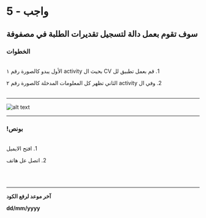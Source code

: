 
# واجب - 5
## سوف تقوم بعمل دالة لتسجيل تقديرات الطلبة في مصفوفة
### الخطوات 

<br>
&#x202b; 1. قم بعمل تطبيق لل CV بحيث ال activity الأول يبدو كالصورة رقم ١

<br>

&#x202b; 2. وفي ال activity الثاني تظهر كل المعلومات المدخلة كالصورة رقم ٢
<br>
<br>
<hr>

![alt text](https://lh4.googleusercontent.com/mIZjPvJo703w5TVwZMBH6Hbf8am18y97GALSs2tFRLP882sZB7fbUiMGBhzkruKKs607BXV6GTiMPVMNlmezvM-r_eThbG9yCtVt--8lpQNos2JPc4SzEVxolpkO09MvbPpYTEUzMjk)
<br>
<hr>

### !بونص 

<br>
&#x202b; 1. افتح الايميل

<br>

&#x202b; 2. اتصل عل هاتف

<br>
<br>
<hr>
<b>آخر موعد لرفع الكود

&#x202b; dd/mm/yyyy
